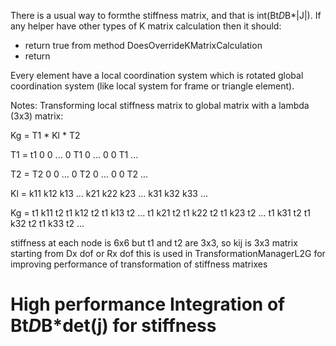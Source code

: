 ﻿There is a usual way to formthe stiffness matrix, and that is int(Bt*D*B*|J|). If any helper have other types of K matrix calculation then it should:
- return true from method DoesOverrideKMatrixCalculation
- return 


Every element have a local coordination system which is rotated global coordination system (like local system for frame or triangle element).

Notes:
Transforming local stiffness matrix to global matrix with a lambda (3x3) matrix:

Kg = T1 * Kl * T2

T1 = t1  0   0  ...
	 0   T1  0  ...
	 0   0   T1 ...

T2 = T2  0   0  ...
	 0   T2  0  ...
	 0   0   T2 ...

Kl = k11 k12 k13 ...
	 k21 k22 k23 ...
	 k31 k32 k33 ...

Kg = t1 k11 t2		t1 k12 t2		t1 k13 t2   ...
	 t1 k21 t2		t1 k22 t2		t1 k23 t2   ...
	 t1 k31 t2		t1 k32 t2		t1 k33 t2   ...
	 
	 
stiffness at each node is 6x6 but t1 and t2 are 3x3, so kij is 3x3 matrix starting from Dx dof or Rx dof
this is used in TransformationManagerL2G for improving performance of transformation of stiffness matrixes

High performance Integration of Bt*D*B*det(j) for stiffness
===

